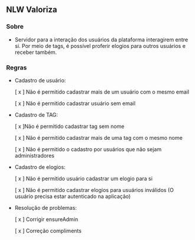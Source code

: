 ## NLW Valoriza

### Sobre

- Servidor para a interação dos usuários da plataforma interagirem entre si. Por meio de tags, é possível proferir elogios para outros usuários e receber também.

### Regras

- Cadastro de usuário:

    [ x ] Não é permitido cadastrar mais de um usuário com o mesmo email

    [ x ] Não é permitido cadastrar usuário sem email

- Cadastro de TAG:

    [ x ]Não é permitido cadastrar tag sem nome

    [ x ] Não é permitido cadastrar mais de uma tag com o mesmo nome

    [ x ] Não é permitido o cadastro por usuários que não sejam administradores

- Cadastro de elogios:

    [ x ] Não é permitido usuário cadastrar um elogio para si

    [ x ] Não é permitido cadastrar elogios para usuários inválidos (O usuário precisa estar autenticado na aplicação)

- Resolução de problemas:

    [ x ] Corrigir ensureAdmin
    
    [ x ] Correção compliments
